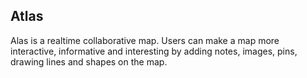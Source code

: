 ## Atlas

Alas is a realtime collaborative map. Users can make a map more interactive, informative and interesting by adding notes, images, pins, drawing lines and shapes on the map.
